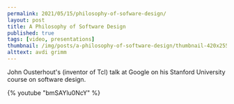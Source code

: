 ```yaml
---
permalink: 2021/05/15/philosophy-of-sofware-design/
layout: post
title: A Philosophy of Software Design
published: true
tags: [video, presentations]
thumbnail: /img/posts/a-philosophy-of-software-design/thumbnail-420x255.png
alttext: avdi grimm
---
```


John Ousterhout's (inventor of Tcl) talk at Google on his Stanford University course on software design.

{% youtube "bmSAYlu0NcY" %}
